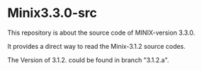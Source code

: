# Minix3.3.0-src
This repository is about the source code of MINIX-version 3.3.0.

It provides a direct way to read the Minix-3.1.2 source codes.

The Version of 3.1.2. could be found in branch "3.1.2.a".
